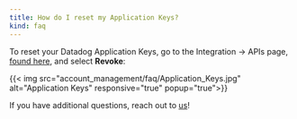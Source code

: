 ```yaml
---
title: How do I reset my Application Keys?
kind: faq
---
```


To reset your Datadog Application Keys, go to the Integration -> APIs page, [found here][1], and select **Revoke**:

{{< img src="account_management/faq/Application_Keys.jpg" alt="Application Keys" responsive="true" popup="true">}}

If you have additional questions, reach out to [us][2]!

[1]: https://app.datadoghq.com/account/settings#api
[2]: /help